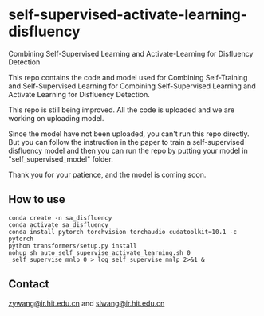 # self-supervised-activate-learning-disfluency

Combining Self-Supervised Learning and Activate-Learning for Disfluency Detection

This repo contains the code and model used for Combining Self-Training and Self-Supervised Learning for Combining Self-Supervised Learning and Activate Learning for Disfluency Detection.

This repo is still being improved. All the code is uploaded and we are working on uploading model. 

Since the model have not been uploaded, you can't run this repo directly. But you can follow the instruction in the paper to train a self-supervised disfluency model and then you can run the repo by putting your model in "self_supervised_model" folder.

Thank you for your patience, and the model is coming soon.

## How to use

```
conda create -n sa_disfluency
conda activate sa_disfluency
conda install pytorch torchvision torchaudio cudatoolkit=10.1 -c pytorch
python transformers/setup.py install
nohup sh auto_self_supervise_activate_learning.sh 0 _self_supervise_mnlp 0 > log_self_supervise_mnlp 2>&1 &
```


## Contact
zywang@ir.hit.edu.cn and slwang@ir.hit.edu.cn

